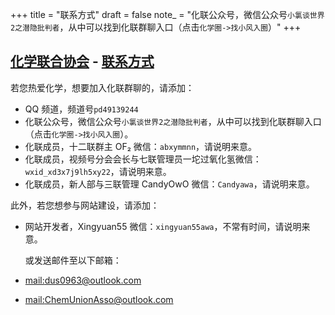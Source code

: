 +++
title = "联系方式"
draft = false
note_ = "化联公众号，微信公众号`小氯谈世界2之潜隐批判者`，从中可以找到化联群聊入口（点击`化学圈->找小风入圈`）"
+++

## [化学联合协会](/) - [联系方式](#)

若您热爱化学，想要加入化联群聊的，请添加：

- QQ 频道，频道号`pd49139244`
- 化联公众号，微信公众号`小氯谈世界2之潜隐批判者`，从中可以找到化联群聊入口（点击`化学圈->找小风入圈`）。
- 化联成员，十二联群主 OF₂ 微信：`abxymmnn`，请说明来意。
- 化联成员，视频号分会会长与七联管理员一坨过氧化氢微信：`wxid_xd3x7j9lh5xy22`，请说明来意。
- 化联成员，新人部与三联管理 CandyOwO 微信：`Candyawa`，请说明来意。

此外，若您想参与网站建设，请添加：

- 网站开发者，Xingyuan55 微信：`xingyuan55awa`，不常有时间，请说明来意。

  或发送邮件至以下邮箱：

- [mail:dus0963@outlook.com](mailto:dus0963@outlook.com)
- [mail:ChemUnionAsso@outlook.com](mailto:ChemUnionAsso@outlook.com)
